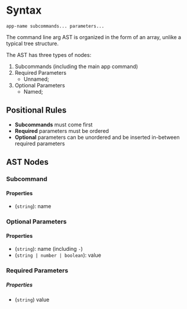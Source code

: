 # Syntax

````
app-name subcommands... parameters...
````

The command line arg AST is organized in the form of an array,
unlike a typical tree structure.

The AST has three types of nodes:
1. Subcommands (including the main app command)
2. Required Parameters
    - Unnamed;
3. Optional Parameters
    - Named;

## Positional Rules

- **Subcommands** must come first
- **Required** parameters must be ordered
- **Optional** parameters can be unordered and be inserted in-between required
parameters

## AST Nodes

### Subcommand

#### Properties

- (`string`): name

### Optional Parameters

#### Properties

- (`string`): name (including `-`)
- (`string | number | boolean`): value

### Required Parameters

##### Properties

- (`string`) value

